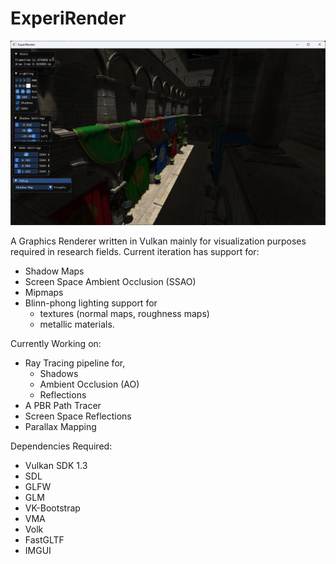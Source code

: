 # ExperiRender

![image](https://github.com/prathikkaranth/ExperiRender/blob/main/ExperiRender_Sponza.png)

A Graphics Renderer written in Vulkan mainly for visualization purposes required in research fields. Current iteration has support for: 

- Shadow Maps 
- Screen Space Ambient Occlusion (SSAO) 
- Mipmaps 
- Blinn-phong lighting support for
    - textures (normal maps, roughness maps) 
    - metallic materials.

Currently Working on:

- Ray Tracing pipeline for,
    - Shadows
    - Ambient Occlusion (AO)
    - Reflections
- A PBR Path Tracer
- Screen Space Reflections
- Parallax Mapping

Dependencies Required:

- Vulkan SDK 1.3
- SDL
- GLFW
- GLM
- VK-Bootstrap
- VMA
- Volk
- FastGLTF
- IMGUI


